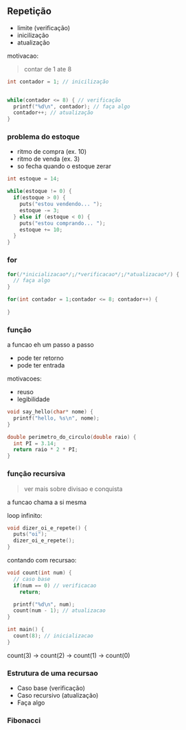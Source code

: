 
## Repetição

- limite (verificação)
- inicilização
- atualização

motivacao:

> contar de 1 ate 8

```c
int contador = 1; // inicilização


while(contador <= 8) { // verificação
  printf("%d\n", contador); // faça algo
  contador++; // atualização
}
```

### problema do estoque

- ritmo de compra (ex. 10)
- ritmo de venda (ex. 3)
- so fecha quando o estoque zerar

```c
int estoque = 14;

while(estoque != 0) {
  if(estoque > 0) {
    puts("estou vendendo... ");
    estoque -= 3;
  } else if (estoque < 0) {
    puts("estou comprando... ");
    estoque += 10;
  }
}
```

### for

```c
for(/*inicializacao*/;/*verificacao*/;/*atualizacao*/) {
  // faça algo
}
```

```c
for(int contador = 1;contador <= 8; contador++) {
  
}
```

### função

a funcao eh um passo a passo

- pode ter retorno
- pode ter entrada

motivacoes:

- reuso
- legibilidade

```c
void say_hello(char* nome) {
  printf("hello, %s\n", nome);
}

double perimetro_do_circulo(double raio) {
  int PI = 3.14;
  return raio * 2 * PI;
}
```

### função recursiva

> ver mais sobre divisao e conquista

a funcao chama a si mesma

loop infinito:

```c
void dizer_oi_e_repete() {
  puts("oi");
  dizer_oi_e_repete();
}
```

contando com recursao:

```c
void count(int num) {
  // caso base
  if(num == 0) // verificacao
    return;

  printf("%d\n", num);
  count(num - 1); // atualizacao
}

int main() {
  count(8); // inicializacao
}
```

count(3) -> count(2) -> count(1) -> count(0)

### Estrutura de uma recursao

- Caso base (verificação)
- Caso recursivo (atualização)
- Faça algo

### Fibonacci
